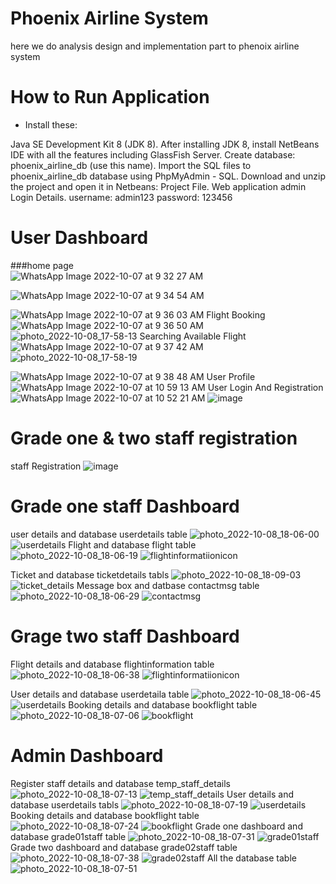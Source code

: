  # Phoenix Airline System 
here we do analysis design and implementation part to phenoix airline system
  
  
  # How to Run Application
  - Install these:

Java SE Development Kit 8 (JDK 8).
After installing JDK 8, install NetBeans IDE with all the features including GlassFish Server.
Create database: phoenix_airline_db (use this name).
Import the SQL files to phoenix_airline_db database using PhpMyAdmin - SQL.
Download and unzip the project and open it in Netbeans: Project File.
Web application admin Login Details.
username: admin123
password: 123456



# User Dashboard

###home page
<br>
![WhatsApp Image 2022-10-07 at 9 32 27 AM](https://user-images.githubusercontent.com/98662905/194707271-c2a191d9-342a-41aa-802e-0ba5f203bc68.jpeg)

![WhatsApp Image 2022-10-07 at 9 34 54 AM](https://user-images.githubusercontent.com/98662905/194707286-1820c2eb-28aa-478b-ad7c-5cb0c09e3441.jpeg)

![WhatsApp Image 2022-10-07 at 9 36 03 AM](https://user-images.githubusercontent.com/98662905/194707296-f4d0e4a8-fd13-44d1-a633-c0ed4b20c9e4.jpeg)
Flight Booking
![WhatsApp Image 2022-10-07 at 9 36 50 AM](https://user-images.githubusercontent.com/98662905/194707304-e9de9f9a-882c-497f-b0b7-e82b6009ab70.jpeg)
![photo_2022-10-08_17-58-13](https://user-images.githubusercontent.com/98662905/194707710-3b773047-439f-40d2-9262-e2acc5a0a11d.jpg)
Searching Available Flight
![WhatsApp Image 2022-10-07 at 9 37 42 AM](https://user-images.githubusercontent.com/98662905/194707316-57ed8921-1c54-4c11-b358-d146a79b3c8e.jpeg)
![photo_2022-10-08_17-58-19](https://user-images.githubusercontent.com/98662905/194707724-87ff3a83-e214-42b6-a78a-9427458d9195.jpg)

![WhatsApp Image 2022-10-07 at 9 38 48 AM](https://user-images.githubusercontent.com/98662905/194707326-42dc93f9-6251-4586-b0b5-06e469d76235.jpeg)
User Profile
![WhatsApp Image 2022-10-07 at 10 59 13 AM](https://user-images.githubusercontent.com/98662905/194707390-9d0d96b6-0e05-48f7-864e-4d3664e306c5.jpeg)
User Login And Registration
![WhatsApp Image 2022-10-07 at 10 52 21 AM](https://user-images.githubusercontent.com/98662905/194707402-3db32f46-0c00-4b2a-9dc7-7cf493432124.jpeg)
![image](https://user-images.githubusercontent.com/98662905/194715473-fcd6ee64-ff46-4e03-97cd-e3d61decf5f9.png)


# Grade one & two staff registration
staff Registration
![image](https://user-images.githubusercontent.com/98662905/194714625-a584e90f-4b32-46f6-876b-83b72e0be161.png)
# Grade one staff Dashboard
user details and database userdetails table 
![photo_2022-10-08_18-06-00](https://user-images.githubusercontent.com/98662905/194709587-ee490312-884b-4e3d-b37f-5745d102a650.jpg)
![userdetails](https://user-images.githubusercontent.com/98662905/194709596-ad7a1677-8de9-471f-bcf3-8b4075ad0320.jpg)
Flight and database flight table
![photo_2022-10-08_18-06-19](https://user-images.githubusercontent.com/98662905/194709614-cbaebe8c-eb05-4041-b4c5-a6728145317d.jpg)
![flightinformatiionicon](https://user-images.githubusercontent.com/98662905/194709662-d1cc977f-94d7-47b1-832f-e73008f50535.jpg)

Ticket and database ticketdetails tabls
![photo_2022-10-08_18-09-03](https://user-images.githubusercontent.com/98662905/194709695-87d55f5c-eee5-4b79-9254-b93094904709.jpg)
![ticket_details](https://user-images.githubusercontent.com/98662905/194709698-2ac92ee4-aaa8-4e15-a364-03d2701bd948.jpg)
Message box  and datbase contactmsg table
![photo_2022-10-08_18-06-29](https://user-images.githubusercontent.com/98662905/194709713-1285e8f9-4428-4d70-81a1-c9ec929ecd52.jpg)
![contactmsg](https://user-images.githubusercontent.com/98662905/194709725-142b29b8-42f7-4909-a47a-167a952b9d25.jpg)

# Grage two staff Dashboard
Flight details and database flightinformation table
![photo_2022-10-08_18-06-38](https://user-images.githubusercontent.com/98662905/194709818-6950b0f2-ac43-4f8a-8629-8ea49e519860.jpg)
![flightinformatiionicon](https://user-images.githubusercontent.com/98662905/194709837-18b9aeab-3512-4e96-957a-c509f730751a.jpg)

User details and database userdetaila table
![photo_2022-10-08_18-06-45](https://user-images.githubusercontent.com/98662905/194709851-194be4b8-a0c2-4f9c-ad0b-cdbfbf9f9de6.jpg)
![userdetails](https://user-images.githubusercontent.com/98662905/194709596-ad7a1677-8de9-471f-bcf3-8b4075ad0320.jpg)
Booking details and database bookflight table
![photo_2022-10-08_18-07-06](https://user-images.githubusercontent.com/98662905/194709921-edf73c1f-0f73-4b58-998d-ccba829e7657.jpg)
![bookflight](https://user-images.githubusercontent.com/98662905/194709939-4ea7da49-4501-4970-95d7-b239c9423a20.jpg)


# Admin Dashboard
Register staff details and database temp_staff_details
![photo_2022-10-08_18-07-13](https://user-images.githubusercontent.com/98662905/194710185-19307dc7-3727-4669-9b66-678010cd8d91.jpg)
![temp_staff_details](https://user-images.githubusercontent.com/98662905/194710190-e37d2a72-463e-45f9-ac2a-1aef8fce5415.jpg)
User details and database userdetails tabls
![photo_2022-10-08_18-07-19](https://user-images.githubusercontent.com/98662905/194710206-91a39435-a5dc-4f0a-83fc-7d88adef9e73.jpg)
![userdetails](https://user-images.githubusercontent.com/98662905/194709596-ad7a1677-8de9-471f-bcf3-8b4075ad0320.jpg)
Booking details and database bookflight table
![photo_2022-10-08_18-07-24](https://user-images.githubusercontent.com/98662905/194710227-c1229417-1a6b-4541-9674-84ee025ed932.jpg)
![bookflight](https://user-images.githubusercontent.com/98662905/194710244-f4ea59d8-05a9-4080-a0a5-883c18baf4d1.jpg)
 Grade one dashboard and database grade01staff table
 ![photo_2022-10-08_18-07-31](https://user-images.githubusercontent.com/98662905/194710260-07869e32-5c8d-4d25-a1c0-d2a5278db552.jpg)
![grade01staff](https://user-images.githubusercontent.com/98662905/194710271-04c762fc-fac8-4307-9bf6-f4f3ec2b5ce2.jpg)
 Grade two dashboard and database grade02staff table
![photo_2022-10-08_18-07-38](https://user-images.githubusercontent.com/98662905/194710288-5bc21405-879e-4d91-ba79-c244fb7918ed.jpg)
![grade02staff](https://user-images.githubusercontent.com/98662905/194710297-fdd65e38-5596-4672-92b3-f7535f094aa7.jpg)
All the database table
![photo_2022-10-08_18-07-51](https://user-images.githubusercontent.com/98662905/194710330-5c173581-18ad-469d-95cf-aa2d8f0b28d4.jpg)




